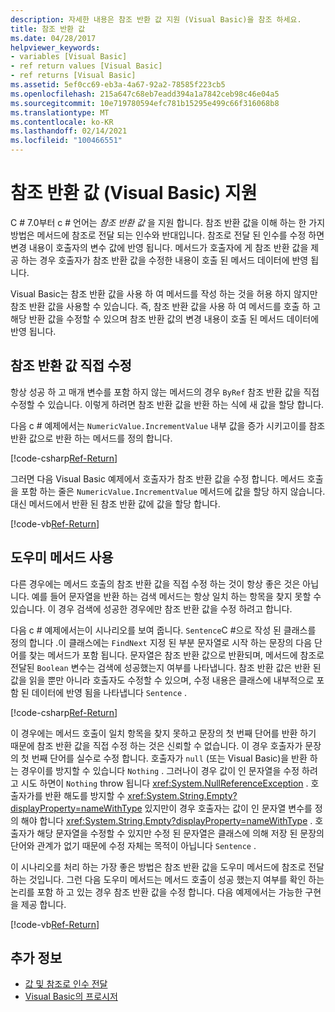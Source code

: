 ```yaml
---
description: 자세한 내용은 참조 반환 값 지원 (Visual Basic)을 참조 하세요.
title: 참조 반환 값
ms.date: 04/28/2017
helpviewer_keywords:
- variables [Visual Basic]
- ref return values [Visual Basic]
- ref returns [Visual Basic]
ms.assetid: 5ef0cc69-eb3a-4a67-92a2-78585f223cb5
ms.openlocfilehash: 215a647c68eb7eadd394a1a7842ceb98c46e04a5
ms.sourcegitcommit: 10e719780594efc781b15295e499c66f316068b8
ms.translationtype: MT
ms.contentlocale: ko-KR
ms.lasthandoff: 02/14/2021
ms.locfileid: "100466551"
---
```

# <a name="support-for-reference-return-values-visual-basic"></a>참조 반환 값 (Visual Basic) 지원

C # 7.0부터 c # 언어는 *참조 반환 값* 을 지원 합니다. 참조 반환 값을 이해 하는 한 가지 방법은 메서드에 참조로 전달 되는 인수와 반대입니다. 참조로 전달 된 인수를 수정 하면 변경 내용이 호출자의 변수 값에 반영 됩니다. 메서드가 호출자에 게 참조 반환 값을 제공 하는 경우 호출자가 참조 반환 값을 수정한 내용이 호출 된 메서드 데이터에 반영 됩니다.

Visual Basic는 참조 반환 값을 사용 하 여 메서드를 작성 하는 것을 허용 하지 않지만 참조 반환 값을 사용할 수 있습니다. 즉, 참조 반환 값을 사용 하 여 메서드를 호출 하 고 해당 반환 값을 수정할 수 있으며 참조 반환 값의 변경 내용이 호출 된 메서드 데이터에 반영 됩니다.

## <a name="modifying-the-ref-return-value-directly"></a>참조 반환 값 직접 수정

항상 성공 하 고 매개 변수를 포함 하지 않는 메서드의 경우 `ByRef` 참조 반환 값을 직접 수정할 수 있습니다. 이렇게 하려면 참조 반환 값을 반환 하는 식에 새 값을 할당 합니다.

다음 c # 예제에서는 `NumericValue.IncrementValue` 내부 값을 증가 시키고이를 참조 반환 값으로 반환 하는 메서드를 정의 합니다.

[!code-csharp[Ref-Return](../../../../../samples/snippets/visualbasic/programming-guide/language-features/procedures/ref-returns1.cs)]

그러면 다음 Visual Basic 예제에서 호출자가 참조 반환 값을 수정 합니다. 메서드 호출을 포함 하는 줄은 `NumericValue.IncrementValue` 메서드에 값을 할당 하지 않습니다. 대신 메서드에서 반환 된 참조 반환 값에 값을 할당 합니다.

[!code-vb[Ref-Return](../../../../../samples/snippets/visualbasic/programming-guide/language-features/procedures/use-ref-returns1.vb)]

## <a name="using-a-helper-method"></a>도우미 메서드 사용

다른 경우에는 메서드 호출의 참조 반환 값을 직접 수정 하는 것이 항상 좋은 것은 아닙니다. 예를 들어 문자열을 반환 하는 검색 메서드는 항상 일치 하는 항목을 찾지 못할 수 있습니다. 이 경우 검색에 성공한 경우에만 참조 반환 값을 수정 하려고 합니다.

다음 c # 예제에서는이 시나리오를 보여 줍니다. `Sentence`C #으로 작성 된 클래스를 정의 합니다 .이 클래스에는 `FindNext` 지정 된 부분 문자열로 시작 하는 문장의 다음 단어를 찾는 메서드가 포함 됩니다. 문자열은 참조 반환 값으로 반환되며, 메서드에 참조로 전달된 `Boolean` 변수는 검색에 성공했는지 여부를 나타냅니다. 참조 반환 값은 반환 된 값을 읽을 뿐만 아니라 호출자도 수정할 수 있으며, 수정 내용은 클래스에 내부적으로 포함 된 데이터에 반영 됨을 나타냅니다 `Sentence` .

[!code-csharp[Ref-Return](../../../../../samples/snippets/visualbasic/getting-started/ref-returns.cs)]

이 경우에는 메서드 호출이 일치 항목을 찾지 못하고 문장의 첫 번째 단어를 반환 하기 때문에 참조 반환 값을 직접 수정 하는 것은 신뢰할 수 없습니다. 이 경우 호출자가 문장의 첫 번째 단어를 실수로 수정 합니다. 호출자가 `null` (또는 Visual Basic)을 반환 하는 경우이를 방지할 수 있습니다 `Nothing` . 그러나이 경우 값이 인 문자열을 수정 하려고 시도 하면이 `Nothing` throw 됩니다 <xref:System.NullReferenceException> . 호출자가를 반환 해도를 방지할 수 <xref:System.String.Empty?displayProperty=nameWithType> 있지만이 경우 호출자는 값이 인 문자열 변수를 정의 해야 합니다 <xref:System.String.Empty?displayProperty=nameWithType> . 호출자가 해당 문자열을 수정할 수 있지만 수정 된 문자열은 클래스에 의해 저장 된 문장의 단어와 관계가 없기 때문에 수정 자체는 목적이 아닙니다 `Sentence` .

이 시나리오를 처리 하는 가장 좋은 방법은 참조 반환 값을 도우미 메서드에 참조로 전달 하는 것입니다. 그런 다음 도우미 메서드는 메서드 호출이 성공 했는지 여부를 확인 하는 논리를 포함 하 고 있는 경우 참조 반환 값을 수정 합니다. 다음 예제에서는 가능한 구현을 제공 합니다.

[!code-vb[Ref-Return](../../../../../samples/snippets/visualbasic/getting-started/ref-return-helper.vb#1)]

## <a name="see-also"></a>추가 정보

- [값 및 참조로 인수 전달](passing-arguments-by-value-and-by-reference.md)
- [Visual Basic의 프로시저](index.md)
